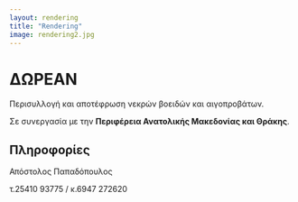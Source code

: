 ```yaml
---
layout: rendering
title: "Rendering"
image: rendering2.jpg
---
```

# **ΔΩΡΕΑΝ**
Περισυλλογή και αποτέφρωση
νεκρών βοειδών και αιγοπροβάτων.

Σε συνεργασία με την 
**Περιφέρεια Ανατολικής Μακεδονίας και Θράκης**.



## **Πληροφορίες**
Απόστολος Παπαδόπουλος

τ.25410 93775 / κ.6947 272620